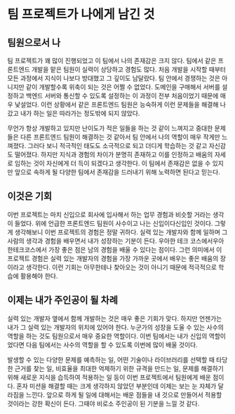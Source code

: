 # 팀 프로젝트가 나에게 남긴 것

## 팀원으로서 나

팀 프로젝트가 꽤 많이 진행되었고 이 팀에서 나의 존재감은 크지 않다. 팀에서 같은 프론트엔드 개발을 맡은 팀원이 실력이 상당하고 경험도 많다. 처음 개발을 시작할 때부터 모든 과정에서 지식이 나보다 방대했고 그 깊이도 남달랐다. 팀 안에서 경쟁하는 것은 아니지만 같이 개발할수록 위축이 되는 것은 어쩔 수 없었다. 도메인을 구매해서 서버를 설정하고 백엔드 서버와 통신할 수 있도록 설정하는 이 과정이 전부 처음이었기 때문에 매우 낯설었다. 이런 상황에서 같은 프론트엔드 팀원은 능숙하게 이런 문제들을 해결해 나갔고 내가 하는 일은 따라가는 정도밖에 되지 않았다.

무언가 항상 개발하고 있지만 난이도가 적은 일들을 하는 것 같이 느껴지고 중대한 문제들은 다른 프론트엔드 팀원이 해결하는 것 같아서 팀 안에서 나의 역할이 매우 작게만 느껴졌다. 그러다 보니 적극적인 태도도 소극적으로 되고 더디게 학습하는 것 같고 자신감도 떨어졌다. 하지만 지식과 경험의 차이가 분명히 존재하고 이를 인정하고 배움의 자세로 임하는 것이 자신에게 더 득이 되겠다고 생각한다. 이 팀에서 존재감은 없을 수 있지만 앞으로 속하게 될 다양한 팀에서 존재감을 드러내기 위해 노력하면 된다고 믿는다.

## 이것은 기회

이번 프로젝트는 마치 신입으로 회사에 입사해서 하는 업무 경험과 비슷할 거라는 생각이 들었다. 위에 언급한 프론트엔드 팀원이 사수이고 나는 신입이다신입인 것이다. 그렇게 생각해보니 이번 프로젝트의 경험은 정말 귀하다. 실력 있는 개발자와 함께 일하며 그 사람의 생각과 경험을 배우면서 내가 성장하는 기분이 든다. 우아한 테크 코스에서우아한테크코스에서 가장 좋은 점은 남의 경험을 배울 수 있다는 점이다. 그런 의미에서 이 프로젝트 경험은 실력 있는 개발자의 경험을 가장 가까운 곳에서 배우는 좋은 배움의 장이라고 생각한다. 이런 기회는 아무한테나 찾아오는 것이 아니기 때문에 적극적으로 학습에 활용해야 한다.

## 이제는 내가 주인공이 될 차례

실력 있는 개발자 옆에서 함께 개발하는 것은 매우 좋은 기회가 맞다. 하지만 언젠가는 내가 그 실력 있는 개발자의 위치에 있어야 한다. 누군가의 성장을 도울 수 있는 사수의 역할을 하는 것도 팀원으로서 매우 중요한 역할이다. 이번 팀에서는 내가 신입의 역할이었다면 다음 팀에서는 사수의 역할을 할 수 있도록 이번에 많이 배울 것이다.

발생할 수 있는 다양한 문제를 예측하는 일, 어떤 기술이나 라이브러리를 선택할 때 타당한 근거를 찾는 일, 비효율을 최대한 억제하기 위한 규격을 만드는 일, 문제를 해결하기 위해 새로운 지식을 습득하여 적용하는 일 등이 이번 프로젝트에서 팀원에게 배운 점이다. 혼자 미션을 해결할 때는 크게 생각하지 않았던 부분인데 이제는 보는 눈 자체가 달라짐을 느낀다. 앞으로 하게 될 일에 대해서는 배운 점들을 내 것으로 만들어서 적용할 것이라는 강한 확신이 든다. 그때야 비로소 주인공이 된 기분을 느낄 것 같다.
